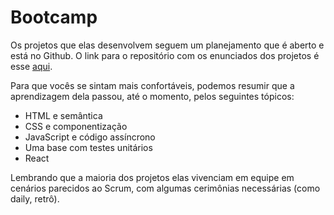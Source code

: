 # Bootcamp

Os projetos que elas desenvolvem seguem um planejamento que é aberto e está no Github. O link para o repositório com os enunciados dos projetos é esse [aqui](https://github.com/Laboratoria/bootcamp/).

Para que vocês se sintam mais confortáveis, podemos resumir que a aprendizagem dela passou, até o momento, pelos seguintes tópicos:
- HTML e semântica
- CSS e componentização
- JavaScript e código assíncrono
- Uma base com testes unitários
- React

Lembrando que a maioria dos projetos elas vivenciam em equipe em cenários parecidos ao Scrum, com algumas cerimônias necessárias (como daily, retrô).
